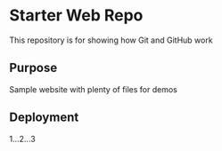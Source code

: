 # Starter Web Repo

This repository is for showing how Git and GitHub work

## Purpose

Sample website with plenty of files for demos

## Deployment

1...2...3

